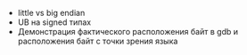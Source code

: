 - little vs big endian
- UB на signed типах
- Демонстрация фактического расположения байт в gdb и расположения байт с точки зрения языка